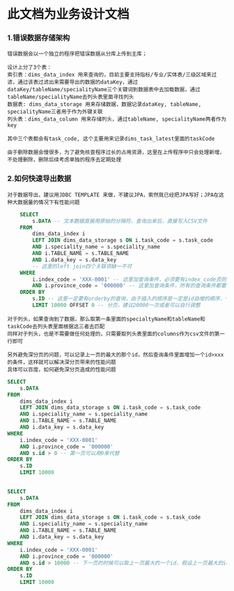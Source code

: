# 此文档为业务设计文档

### 1.错误数据存储架构

    错误数据会以一个独立的程序把错误数据从分库上传到主库；
    
    设计上分了3个表：
    索引表：dims_data_index 用来查询的，目前主要支持指标/专业/实体表/三级区域来过滤，通过该表过滤出来需要导出的数据的dataKey，通过dataKey/tableName/specialityName三个关键词到数据表中去加载数据，通过tableName/specialityName去列头表里面寻找列头
    数据表: dims_data_storage 用来存储数据，数据记录dataKey, tableName, specialityName三者用于作为外键关联
    列头表：dims_data_column 用来存储列头，通过tableName, specialityName两者作为key
    
    其中三个表都会有task_code, 这个主要用来记录dims_task_latest里面的taskCode
    
    由于删除数据会慢很多，为了避免核查程序过长的占用资源，这里在上传程序中只会处理新增，不处理删除，删除后续考虑单独的程序去定期处理
    
    
### 2.如何快速导出数据

    对于数据导出，建议用JDBC TEMPLATE 来做，不建议JPA，索然我已经把JPA写好；JPA在这种大数据量的情况下有性能问题

```sql
    SELECT
    	s.DATA -- 文本数据直接用原始的分隔符，查询出来后，直接写入CSV文件
    FROM
    	dims_data_index i
    	LEFT JOIN dims_data_storage s ON i.task_code = s.task_code 
    	AND i.speciality_name = s.speciality_name 
    	AND i.TABLE_NAME = s.TABLE_NAME 
    	AND i.data_key = s.data_key 
    	-- 这里的left join四个关联项缺一不可
    WHERE
    	i.index_code = 'XXX-0001' -- 这里加查询条件，必须要有index_code否则可能会导出多张表的数据，可能导出的文件就乱套了
    	AND i.province_code = '000000' -- 这里加查询条件，所有的查询条件都要从索引表中出，到时候索引表会加索引以加快查询
    ORDER BY
    	s.ID -- 这里一定要有orderby的查询，由于插入的顺序是一定是id自增的顺序，一方面保证数据的分页稳定
    	LIMIT 10000 OFFSET 0 -- 分页，建议20000一次或者可以自行调整
```

    对于列头，如果查询到了数据，那么取第一条里面的specialtyName和tableName和taskCode去列头表里面根据这三者去匹配
    同样对于列头，也是不需要做任何处理的，只需要取列头表里面的columns作为csv文件的第一行即可
    
    另外避免深分页的问题，可以记录上一页的最大的那个id，然后查询条件里面增加一个id>xxx的条件，这样就可以解决深分页带来的性能问题
    具体可以百度，如何避免深分页造成的性能问题
    
    
```sql
SELECT
	s.DATA 
FROM
	dims_data_index i
	LEFT JOIN dims_data_storage s ON i.task_code = s.task_code 
	AND i.speciality_name = s.speciality_name 
	AND i.TABLE_NAME = s.TABLE_NAME 
	AND i.data_key = s.data_key 
WHERE
	i.index_code = 'XXX-0001' 
	AND i.province_code = '000000' 
	AND s.id > 0 -- 第一页可以用0来代替
ORDER BY
	s.ID 
	LIMIT 10000
	

SELECT
	s.DATA 
FROM
	dims_data_index i
	LEFT JOIN dims_data_storage s ON i.task_code = s.task_code 
	AND i.speciality_name = s.speciality_name 
	AND i.TABLE_NAME = s.TABLE_NAME 
	AND i.data_key = s.data_key 
WHERE
	i.index_code = 'XXX-0001' 
	AND i.province_code = '000000' 
	AND s.id > 10000 -- 下一页的时候可以取上一页最大的一个id，假设上一页最大的id是10000，那么只要大于10000之后取10000个即是下一页， 注意这种方式最大的限制是必须是有序的，如果无序的是不能用这种方式来实现的
ORDER BY
	s.ID 
	LIMIT 10000
```